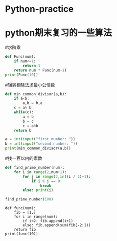 # Python-practice
# python期末复习的一些算法

#求阶乘
```python
def Func(num):
    if num<=1:
        return 1
    return num * Func(num-1)
print(Func(10))
```

#辗转相除法求最小公倍数
```python
def min_common_divisor(a,b):
    if a<b:
        a,b = b,a
    c = a% b
    while(c):
        a = b
        b = c
        c = a%b
    return b

a = int(input("first number: "))
b = int(input("second number: "))
print(min_common_divisor(a,b))
```

#找一百以内的素数
```python
def find_prime_number(num):
    for i in range(2,num+1):
        for j in range(2,int(i / 2)+1):
            if i % j == 0:
                break
        else: print(i)
        
find_prime_number(100)
```

```求斐波那契数
def func(num):
    fib = [1,]
    for i in range(num):
        if i<2: fib.append(i+1)
        else: fib.append(sum(fib[-2:]))
    return fib
print(func(10))
```
